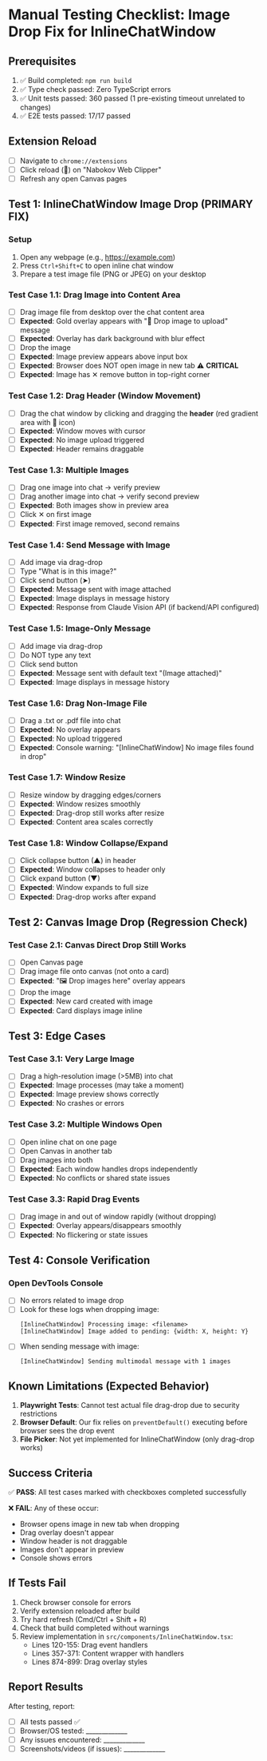 # Manual Testing Checklist: Image Drop Fix for InlineChatWindow

## Prerequisites
1. ✅ Build completed: `npm run build`
2. ✅ Type check passed: Zero TypeScript errors
3. ✅ Unit tests passed: 360 passed (1 pre-existing timeout unrelated to changes)
4. ✅ E2E tests passed: 17/17 passed

## Extension Reload
- [ ] Navigate to `chrome://extensions`
- [ ] Click reload (🔄) on "Nabokov Web Clipper"
- [ ] Refresh any open Canvas pages

## Test 1: InlineChatWindow Image Drop (PRIMARY FIX)

### Setup
1. Open any webpage (e.g., https://example.com)
2. Press `Ctrl+Shift+C` to open inline chat window
3. Prepare a test image file (PNG or JPEG) on your desktop

### Test Case 1.1: Drag Image into Content Area
- [ ] Drag image file from desktop over the chat content area
- [ ] **Expected**: Gold overlay appears with "📁 Drop image to upload" message
- [ ] **Expected**: Overlay has dark background with blur effect
- [ ] Drop the image
- [ ] **Expected**: Image preview appears above input box
- [ ] **Expected**: Browser does NOT open image in new tab ⚠️ **CRITICAL**
- [ ] **Expected**: Image has ✕ remove button in top-right corner

### Test Case 1.2: Drag Header (Window Movement)
- [ ] Drag the chat window by clicking and dragging the **header** (red gradient area with 💬 icon)
- [ ] **Expected**: Window moves with cursor
- [ ] **Expected**: No image upload triggered
- [ ] **Expected**: Header remains draggable

### Test Case 1.3: Multiple Images
- [ ] Drag one image into chat → verify preview
- [ ] Drag another image into chat → verify second preview
- [ ] **Expected**: Both images show in preview area
- [ ] Click ✕ on first image
- [ ] **Expected**: First image removed, second remains

### Test Case 1.4: Send Message with Image
- [ ] Add image via drag-drop
- [ ] Type "What is in this image?"
- [ ] Click send button (➤)
- [ ] **Expected**: Message sent with image attached
- [ ] **Expected**: Image displays in message history
- [ ] **Expected**: Response from Claude Vision API (if backend/API configured)

### Test Case 1.5: Image-Only Message
- [ ] Add image via drag-drop
- [ ] Do NOT type any text
- [ ] Click send button
- [ ] **Expected**: Message sent with default text "(Image attached)"
- [ ] **Expected**: Image displays in message history

### Test Case 1.6: Drag Non-Image File
- [ ] Drag a .txt or .pdf file into chat
- [ ] **Expected**: No overlay appears
- [ ] **Expected**: No upload triggered
- [ ] **Expected**: Console warning: "[InlineChatWindow] No image files found in drop"

### Test Case 1.7: Window Resize
- [ ] Resize window by dragging edges/corners
- [ ] **Expected**: Window resizes smoothly
- [ ] **Expected**: Drag-drop still works after resize
- [ ] **Expected**: Content area scales correctly

### Test Case 1.8: Window Collapse/Expand
- [ ] Click collapse button (▲) in header
- [ ] **Expected**: Window collapses to header only
- [ ] Click expand button (▼)
- [ ] **Expected**: Window expands to full size
- [ ] **Expected**: Drag-drop works after expand

## Test 2: Canvas Image Drop (Regression Check)

### Test Case 2.1: Canvas Direct Drop Still Works
- [ ] Open Canvas page
- [ ] Drag image file onto canvas (not onto a card)
- [ ] **Expected**: "🖼️ Drop images here" overlay appears
- [ ] Drop the image
- [ ] **Expected**: New card created with image
- [ ] **Expected**: Card displays image inline

## Test 3: Edge Cases

### Test Case 3.1: Very Large Image
- [ ] Drag a high-resolution image (>5MB) into chat
- [ ] **Expected**: Image processes (may take a moment)
- [ ] **Expected**: Image preview shows correctly
- [ ] **Expected**: No crashes or errors

### Test Case 3.2: Multiple Windows Open
- [ ] Open inline chat on one page
- [ ] Open Canvas in another tab
- [ ] Drag images into both
- [ ] **Expected**: Each window handles drops independently
- [ ] **Expected**: No conflicts or shared state issues

### Test Case 3.3: Rapid Drag Events
- [ ] Drag image in and out of window rapidly (without dropping)
- [ ] **Expected**: Overlay appears/disappears smoothly
- [ ] **Expected**: No flickering or state issues

## Test 4: Console Verification

### Open DevTools Console
- [ ] No errors related to image drop
- [ ] Look for these logs when dropping image:
  ```
  [InlineChatWindow] Processing image: <filename>
  [InlineChatWindow] Image added to pending: {width: X, height: Y}
  ```
- [ ] When sending message with image:
  ```
  [InlineChatWindow] Sending multimodal message with 1 images
  ```

## Known Limitations (Expected Behavior)

1. **Playwright Tests**: Cannot test actual file drag-drop due to security restrictions
2. **Browser Default**: Our fix relies on `preventDefault()` executing before browser sees the drop event
3. **File Picker**: Not yet implemented for InlineChatWindow (only drag-drop works)

## Success Criteria

✅ **PASS**: All test cases marked with checkboxes completed successfully

❌ **FAIL**: Any of these occur:
- Browser opens image in new tab when dropping
- Drag overlay doesn't appear
- Window header is not draggable
- Images don't appear in preview
- Console shows errors

## If Tests Fail

1. Check browser console for errors
2. Verify extension reloaded after build
3. Try hard refresh (Cmd/Ctrl + Shift + R)
4. Check that build completed without warnings
5. Review implementation in `src/components/InlineChatWindow.tsx`:
   - Lines 120-155: Drag event handlers
   - Lines 357-371: Content wrapper with handlers
   - Lines 874-899: Drag overlay styles

## Report Results

After testing, report:
- [ ] All tests passed ✅
- [ ] Browser/OS tested: _____________
- [ ] Any issues encountered: _____________
- [ ] Screenshots/videos (if issues): _____________
